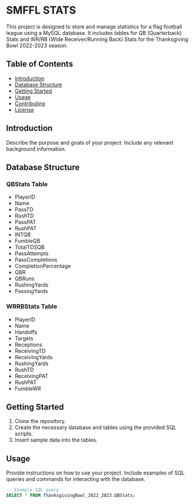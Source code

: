 # SMFFL STATS

This project is designed to store and manage statistics for a flag football league using a MySQL database. It includes tables for QB (Quarterback) Stats and WR/RB (Wide Receiver/Running Back) Stats for the Thanksgiving Bowl 2022-2023 season.

## Table of Contents
- [Introduction](#introduction)
- [Database Structure](#database-structure)
- [Getting Started](#getting-started)
- [Usage](#usage)
- [Contributing](#contributing)
- [License](#license)

## Introduction

Describe the purpose and goals of your project. Include any relevant background information.

## Database Structure

### QBStats Table

- PlayerID
- Name
- PassTD
- RushTD
- PassPAT
- RushPAT
- INTQB
- FumbleQB
- TotalTDSQB
- PassAttempts
- PassCompletions
- CompletionPercentage
- QBR
- QBRuns
- RushingYards
- PassingYards

### WRRBStats Table

- PlayerID
- Name
- Handoffs
- Targets
- Receptions
- ReceivingTD
- ReceivingYards
- RushingYards
- RushTD
- ReceivingPAT
- RushPAT
- FumbleWR

## Getting Started

1. Clone the repository.
2. Create the necessary database and tables using the provided SQL scripts.
3. Insert sample data into the tables.

## Usage

Provide instructions on how to use your project. Include examples of SQL queries and commands for interacting with the database.

```sql
-- Example SQL query
SELECT * FROM ThanksgivingBowl_2022_2023.QBStats;
